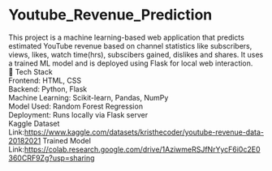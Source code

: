 # Youtube_Revenue_Prediction
This project is a machine learning-based web application that predicts estimated YouTube revenue based on channel statistics like subscribers, views, likes, watch time(hrs), subscibers gained, dislikes and shares. It uses a trained ML model and is deployed using Flask for local web interaction.<br>
🔧 Tech Stack<br>
Frontend: HTML, CSS<br>
Backend: Python, Flask<br>
Machine Learning: Scikit-learn, Pandas, NumPy<br>
Model Used: Random Forest Regression<br>
Deployment: Runs locally via Flask server<br>
Kaggle Dataset Link:https://www.kaggle.com/datasets/kristhecoder/youtube-revenue-data-20182021
Trained Model Link:https://colab.research.google.com/drive/1AziwmeRSJfNrYycF6i0c2E0360CRF9Zg?usp=sharing

